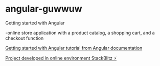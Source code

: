 # angular-guwwuw

Getting started with Angular

-online store application with a product catalog, a shopping cart, and a checkout function

[Getting started with Angular tutorial from Angular documentation](https://angular.io/start)

[Project developed in online environment StackBlitz ⚡️](https://stackblitz.com/edit/angular-guwwuw)

